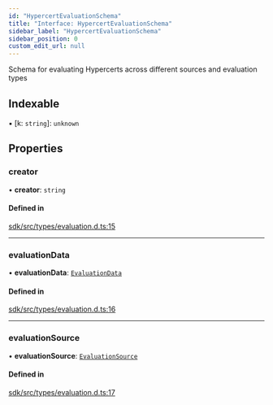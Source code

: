 ```yaml
---
id: "HypercertEvaluationSchema"
title: "Interface: HypercertEvaluationSchema"
sidebar_label: "HypercertEvaluationSchema"
sidebar_position: 0
custom_edit_url: null
---
```


Schema for evaluating Hypercerts across different sources and evaluation types

## Indexable

▪ [k: `string`]: `unknown`

## Properties

### creator

• **creator**: `string`

#### Defined in

[sdk/src/types/evaluation.d.ts:15](https://github.com/hypercerts-org/hypercerts/blob/d7cb556/sdk/src/types/evaluation.d.ts#L15)

---

### evaluationData

• **evaluationData**: [`EvaluationData`](../modules.md#evaluationdata)

#### Defined in

[sdk/src/types/evaluation.d.ts:16](https://github.com/hypercerts-org/hypercerts/blob/d7cb556/sdk/src/types/evaluation.d.ts#L16)

---

### evaluationSource

• **evaluationSource**: [`EvaluationSource`](../modules.md#evaluationsource)

#### Defined in

[sdk/src/types/evaluation.d.ts:17](https://github.com/hypercerts-org/hypercerts/blob/d7cb556/sdk/src/types/evaluation.d.ts#L17)
